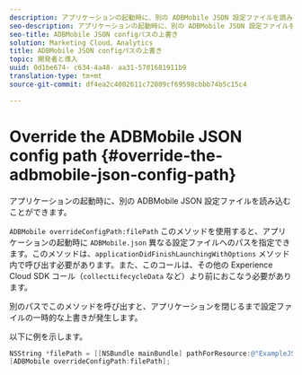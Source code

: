 ```yaml
---
description: アプリケーションの起動時に、別の ADBMobile JSON 設定ファイルを読み込むことができます。
seo-description: アプリケーションの起動時に、別の ADBMobile JSON 設定ファイルを読み込むことができます。
seo-title: ADBMobile JSON configパスの上書き
solution: Marketing Cloud、Analytics
title: ADBMobile JSON configパスの上書き
topic: 開発者と導入
uuid: 0d1be674- c634-4a48- aa31-5701681911b9
translation-type: tm+mt
source-git-commit: df4ea2c4002611c72009cf69598cbbb74b5c15c4

---
```



# Override the ADBMobile JSON config path {#override-the-adbmobile-json-config-path}

アプリケーションの起動時に、別の ADBMobile JSON 設定ファイルを読み込むことができます。

`ADBMobile overrideConfigPath:filePath` このメソッドを使用すると、アプリケーションの起動時に `ADBMobile.json` 異なる設定ファイルへのパスを指定できます。このメソッドは、`applicationDidFinishLaunchingWithOptions` メソッド内で呼び出す必要があります。また、このコールは、その他の Experience Cloud SDK コール（`collectLifecycleData` など）より前におこなう必要があります。

別のパスでこのメソッドを呼び出すと、アプリケーションを閉じるまで設定ファイルの一時的な上書きが発生します。

以下に例を示します。

```objective-c
NSString *filePath = [[NSBundle mainBundle] pathForResource:@"ExampleJSONFile" ofType:@"json"]; 
[ADBMobile overrideConfigPath:filePath];
```

